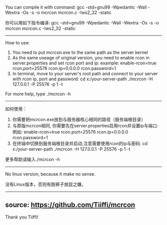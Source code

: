 You can compile it with command:  gcc -std=gnu99 -Wpedantic -Wall -Wextra -Os -s -o mcrcon mcrcon.c -lws2_32 -static

你可以用如下指令编译: gcc -std=gnu99 -Wpedantic -Wall -Wextra -Os -s -o mcrcon mcrcon.c -lws2_32 -static

----------------------------------------------------------------------------------------------------------------------

How to use:
1. You need to put mcrcon.exe to the same path as the server kernel
2. As the same useage of original version, you need to enable rcon in server.properties and set rcon port and ip:
example:
   enable-rcon=true
   rcon.port=25576
   rcon.ip=0.0.0.0
   rcon.password=1
4. In terminal, move to your server's root path and connect to your server with rcon ip, port and password:
   cd x:/your-server-path
   ./mcrcon -H 127.0.0.1 -P 25576 -p 1 -t

For more help, type ./mcrcon -h


----------------------------------------------------------------------------------------------------------------------


如何使用：
1. 你需要把mcrcon.exe放到与服务器核心相同的路径（服务端根目录）
2. 与原版mcrcon相同, 你需要先在server.properties启用rcon并设置ip与端口:
例如:
   enable-rcon=true
   rcon.port=25576
   rcon.ip=0.0.0.0
   rcon.password=1
4. 在终端中切换到服务端根目录并启动,注意需要使用rcon的ip与密码:
   cd x:/your-server-path
   ./mcrcon -H 127.0.0.1 -P 25576 -p 1 -t

更多帮助请输入./mcrcon -h

----------------------------------------------------------------------------------------------------------------------

No linux version, because it make no sense.

没有Linux版本，否则有脱裤子放屁之嫌。

----------------------------------------------------------------------------------------------------------------------
source:
   https://github.com/Tiiffi/mcrcon
----------------------------------------------------------------------------------------------------------------------

Thank you Tiiffi!

